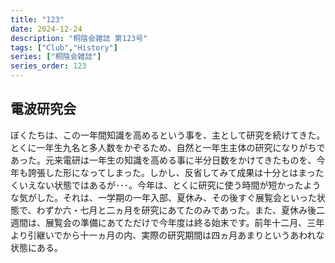 ```yaml
---
title: "123"
date: 2024-12-24
description: "桐陰会雑誌 第123号"
tags: ["Club","History"]
series: ["桐陰会雑誌"]
series_order: 123
---
```


## 電波研究会
ぼくたちは、この一年間知識を高めるという事を、主として研究を続けてきた。とくに一年生九名と多人数をかぞるため、自然と一年生主体の研究になりがちであった。元来電研は一年生の知識を高める事に半分日数をかけてきたものを、今年も誇張した形になってしまった。しかし、反省してみて成果は十分とはまったくいえない状態ではあるが･･･。今年は、とくに研究に使う時間が短かったような気がした。それは、一学期の一年入部、夏休み、その後すぐ展覧会といった状態で、わずか六・七月と二ヵ月を研究にあてたのみであった。また、夏休み後二週間は、展覧会の準備にあてただけで今年度は終る始末です。前年十二月、三年より引継いでから十一ヵ月の内、実際の研究期間は四ヵ月あまりというあわれな状態にある。